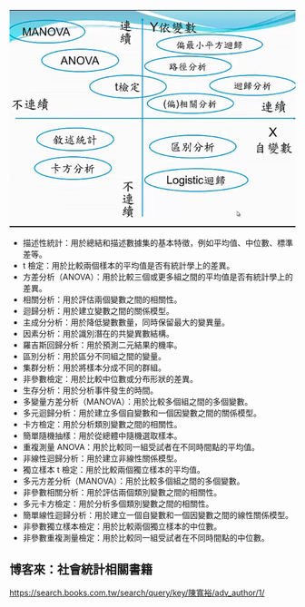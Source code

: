 ![upgit_20240426_1714060865.png](https://raw.githubusercontent.com/kcwc1029/obsidian-upgit-image/main/2024/04/upgit_20240426_1714060865.png)

-   描述性統計：用於總結和描述數據集的基本特徵，例如平均值、中位數、標準差等。
-   t 檢定：用於比較兩個樣本的平均值是否有統計學上的差異。
-   方差分析（ANOVA）：用於比較三個或更多組之間的平均值是否有統計學上的差異。
-   相關分析：用於評估兩個變數之間的相關性。
-   迴歸分析：用於建立變數之間的關係模型。
-   主成分分析：用於降低變數數量，同時保留最大的變異量。
-   因素分析：用於識別潛在的共變異數結構。
-   羅吉斯回歸分析：用於預測二元結果的機率。
-   區別分析：用於區分不同組之間的變量。
-   集群分析：用於將樣本分成不同的群組。
-   非參數檢定：用於比較中位數或分布形狀的差異。
-   生存分析：用於分析事件發生的時間。
-   多變量方差分析（MANOVA）：用於比較多個組之間的多個變數。
-   多元迴歸分析：用於建立多個自變數和一個因變數之間的關係模型。
-   卡方檢定：用於分析類別變數之間的相關性。
-   簡單隨機抽樣：用於從總體中隨機選取樣本。
-   重複測量 ANOVA：用於比較同一組受試者在不同時間點的平均值。
-   非線性迴歸分析：用於建立非線性關係模型。
-   獨立樣本 t 檢定：用於比較兩個獨立樣本的平均值。
-   多元方差分析（MANOVA）：用於比較多個組之間的多個變數。
-   非參數相關分析：用於評估兩個類別變數之間的相關性。
-   多元卡方檢定：用於分析多個類別變數之間的相關性。
-   簡單線性迴歸分析：用於建立一個自變數和一個因變數之間的線性關係模型。
-   非參數獨立樣本檢定：用於比較兩個獨立樣本的中位數。
-   非參數重複測量檢定：用於比較同一組受試者在不同時間點的中位數。

## 博客來：社會統計相關書籍
https://search.books.com.tw/search/query/key/陳寬裕/adv_author/1/









